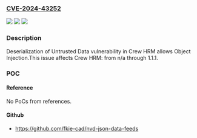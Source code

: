 ### [CVE-2024-43252](https://cve.mitre.org/cgi-bin/cvename.cgi?name=CVE-2024-43252)
![](https://img.shields.io/static/v1?label=Product&message=Crew%20HRM&color=blue)
![](https://img.shields.io/static/v1?label=Version&message=n%2Fa&color=blue)
![](https://img.shields.io/static/v1?label=Vulnerability&message=CWE-502%20Deserialization%20of%20Untrusted%20Data&color=brighgreen)

### Description

Deserialization of Untrusted Data vulnerability in Crew HRM allows Object Injection.This issue affects Crew HRM: from n/a through 1.1.1.

### POC

#### Reference
No PoCs from references.

#### Github
- https://github.com/fkie-cad/nvd-json-data-feeds


